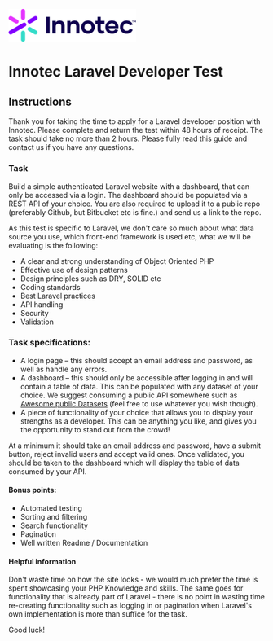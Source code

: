 
<a href="https://innotec.co.uk"><img src="logo.png" width="250"/></a>

# Innotec Laravel Developer Test

## Instructions
Thank you for taking the time to apply for a Laravel developer position with Innotec. Please complete and return the test within 48 hours of receipt. The task should take no more than 2 hours. Please fully read this guide and contact us if you have any questions.

### Task
Build a simple authenticated Laravel website with a dashboard, that can only be accessed via a login. The dashboard should be populated via a REST API of your choice. You are also required to upload it to a public repo (preferably Github, but Bitbucket etc is fine.) and send us a link to the repo.

As this test is specific to Laravel, we don't care so much about what data source you use, which front-end framework is used etc, what we will be evaluating is the following:

* A clear and strong understanding of Object Oriented PHP
* Effective use of design patterns
* Design principles such as DRY, SOLID etc
* Coding standards
* Best Laravel practices
* API handling
* Security
* Validation

### Task specifications:
* A login page – this should accept an email address and password, as well as handle any errors.
* A dashboard – this should only be accessible after logging in and will contain a table of data. This can be populated with any dataset of your choice. We suggest consuming a public API somewhere such as [Awesome public Datasets](https://github.com/awesomedata/awesome-publicdatasets) (feel free to use whatever you wish though).
* A piece of functionality of your choice that allows you to display your strengths as a developer. This can be anything you like, and gives you the opportunity to stand out from the crowd!

At a minimum it should take an email address and password, have a submit button, reject invalid users and accept valid ones. Once validated, you should be taken to the dashboard which will display the table of data consumed by your API.

#### Bonus points:
* Automated testing
* Sorting and filtering
* Search functionality
* Pagination
* Well written Readme / Documentation

#### Helpful information
Don't waste time on how the site looks - we would much prefer the time is spent showcasing your PHP Knowledge and skills. The same goes for functionality that is already part of Laravel - there is no point in wasting time re-creating functionality such as logging in or pagination when Laravel's own implementation is more than suffice for the task.

Good luck!
